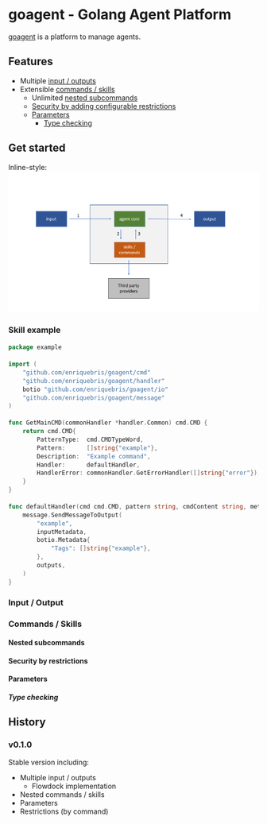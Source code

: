 # goagent - Golang Agent Platform

[goagent](https://github.com/enriquebris/goiagent) is a platform to manage agents.

## Features

- Multiple [input / outputs](#input--output)
- Extensible [commands / skills](#commands--skills)
    - Unlimited [nested subcommands](#nested-subcommands)
    - [Security by adding configurable restrictions](#security-by-restrictions)
    - [Parameters](#parameters)
        - [Type checking](#type-checking)
        
        
## Get started

Inline-style: 
![alt text](agent.png "How an agent works?")

### Skill example

```go
package example

import (
	"github.com/enriquebris/goagent/cmd"
	"github.com/enriquebris/goagent/handler"
	botio "github.com/enriquebris/goagent/io"
	"github.com/enriquebris/goagent/message"
)

func GetMainCMD(commonHandler *handler.Common) cmd.CMD {
	return cmd.CMD{
		PatternType:  cmd.CMDTypeWord,
		Pattern:      []string{"example"},
		Description:  "Example command",
		Handler:      defaultHandler,
		HandlerError: commonHandler.GetErrorHandler([]string{"error"}),
	}
}

func defaultHandler(cmd cmd.CMD, pattern string, cmdContent string, metadata botio.Metadata, handlerType string, inputMetadata botio.Metadata, generalMetadata botio.Metadata, outputs []botio.Output) {
	message.SendMessageToOutput(
		"example",
		inputMetadata,
		botio.Metadata{
			"Tags": []string{"example"},
		},
		outputs,
	)
}

```

### Input / Output

### Commands / Skills

#### Nested subcommands

#### Security by restrictions

#### Parameters

##### Type checking


## History

### v0.1.0
Stable version including:
 - Multiple input / outputs
    - Flowdock implementation
 - Nested commands / skills
 - Parameters
 - Restrictions (by command)